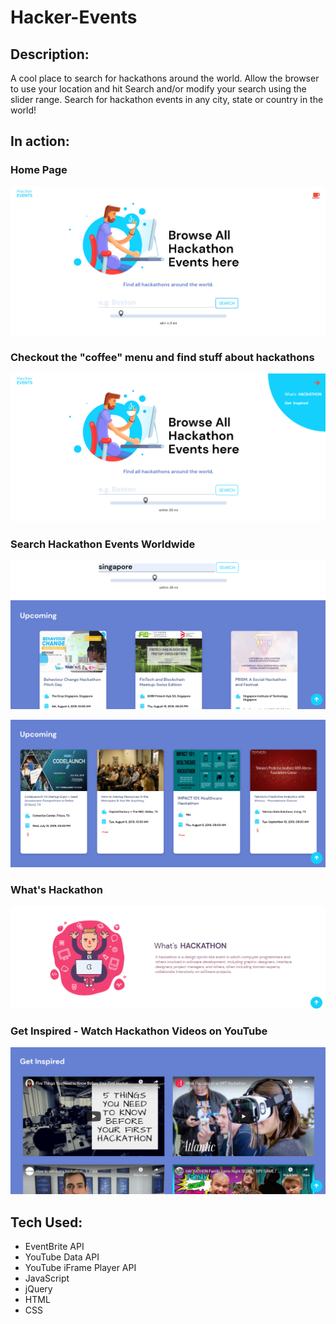 # Hacker-Events

## Description:
A cool place to search for hackathons around the world. Allow the browser to use your location and hit Search and/or modify your search using the slider range. Search for hackathon events in any city, state or country in the world!

## In action:

### Home Page
![alt text](images/visual1.png)

### Checkout the "coffee" menu and find stuff about hackathons
![alt text](images/visual2.png)
 
### Search Hackathon Events Worldwide
![alt text](images/visual3.png)

![alt text](images/visual4.png)

### What's Hackathon
![alt text](images/visual5.png)

### Get Inspired - Watch Hackathon Videos on YouTube 
![alt text](images/visual6.png)

## Tech Used:
* EventBrite API
* YouTube Data API
* YouTube iFrame Player API
* JavaScript
* jQuery
* HTML
* CSS



